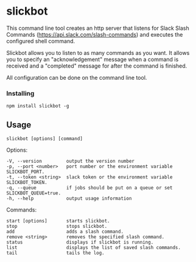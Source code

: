 # slickbot

This command line tool creates an http server that listens for Slack Slash Commands (https://api.slack.com/slash-commands) and executes the configured shell command.

Slickbot allows you to listen to as many commands as you want. It allows you to specify an "acknowledgement" message when a command is received and a "completed" message for after the command is finished.

All configuration can be done on the command line tool.


### Installing

`npm install slickbot -g`

## Usage

`slickbot [options] [command]`

Options:

    -V, --version         output the version number
    -p, --port <number>   port number or the environment variable SLICKBOT_PORT.
    -t, --token <string>  slack token or the environment variable SLICKBOT_TOKEN.
    -q, --queue           if jobs should be put on a queue or set SLICKBOT_QUEUE=true.
    -h, --help            output usage information

  Commands:

    start [options]       starts slickbot.
    stop                  stops slickbot.
    add                   adds a slash command.
    remove <string>       removes the specified slash command.
    status                displays if slickbot is running.
    list                  displays the list of saved slash commands.
    tail                  tails the log.
